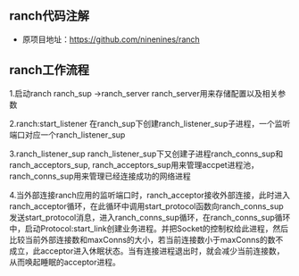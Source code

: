 ranch代码注解
-----
- 原项目地址：https://github.com/ninenines/ranch

ranch工作流程
-----
1.启动ranch
ranch_sup ->ranch_server
ranch_server用来存储配置以及相关参数

2.ranch:start_listener
在ranch_sup下创建ranch_listener_sup子进程，一个监听端口对应一个ranch_listener_sup

3.ranch_listener_sup
ranch_listener_sup下又创建子进程ranch_conns_sup和ranch_acceptors_sup,
ranch_acceptors_sup用来管理accpet进程池，
ranch_conns_sup用来管理已经连接成功的网络进程

4.当外部连接ranch应用的监听端口时，ranch_acceptor接收外部连接，此时进入ranch_acceptor循环，在此循环中调用start_protocol函数向ranch_conns_sup发送start_protocol消息，进入ranch_conns_sup循环，在ranch_conns_sup循环中，启动Protocol:start_link创建业务进程。并把Socket的控制权给此进程，然后比较当前外部连接数和maxConns的大小，若当前连接数小于maxConns的数不成立，此acceptor进入休眠状态。当有连接进程退出时，就会减少当前连接数，从而唤起睡眠的acceptor进程。